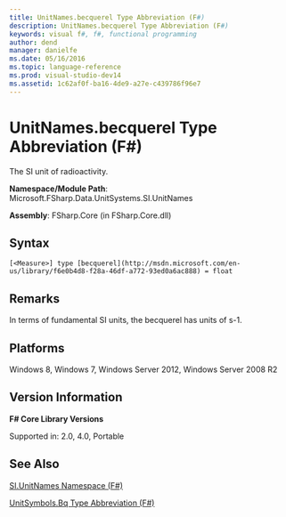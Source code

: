 ```yaml
---
title: UnitNames.becquerel Type Abbreviation (F#)
description: UnitNames.becquerel Type Abbreviation (F#)
keywords: visual f#, f#, functional programming
author: dend
manager: danielfe
ms.date: 05/16/2016
ms.topic: language-reference
ms.prod: visual-studio-dev14
ms.assetid: 1c62af0f-ba16-4de9-a27e-c439786f96e7 
---
```


# UnitNames.becquerel Type Abbreviation (F#)

The SI unit of radioactivity.

**Namespace/Module Path**: Microsoft.FSharp.Data.UnitSystems.SI.UnitNames

**Assembly**: FSharp.Core (in FSharp.Core.dll)


## Syntax

```
[<Measure>] type [becquerel](http://msdn.microsoft.com/en-us/library/f6e0b4d8-f28a-46df-a772-93ed0a6ac888) = float
```

## Remarks
In terms of fundamental SI units, the becquerel has units of s-1.


## Platforms
Windows 8, Windows 7, Windows Server 2012, Windows Server 2008 R2


## Version Information
**F# Core Library Versions**

Supported in: 2.0, 4.0, Portable




## See Also
[SI.UnitNames Namespace &#40;F&#35;&#41;](SI.UnitNames-Namespace-%5BFSharp%5D.md)

[UnitSymbols.Bq Type Abbreviation &#40;F&#35;&#41;](UnitSymbols.Bq-Type-Abbreviation-%5BFSharp%5D.md)

